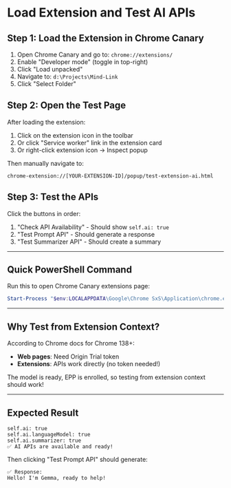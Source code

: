 # Load Extension and Test AI APIs

## Step 1: Load the Extension in Chrome Canary

1. Open Chrome Canary and go to: `chrome://extensions/`
2. Enable "Developer mode" (toggle in top-right)
3. Click "Load unpacked"
4. Navigate to: `d:\Projects\Mind-Link`
5. Click "Select Folder"

## Step 2: Open the Test Page

After loading the extension:
1. Click on the extension icon in the toolbar
2. Or click "Service worker" link in the extension card
3. Or right-click extension icon → Inspect popup

Then manually navigate to:
```
chrome-extension://[YOUR-EXTENSION-ID]/popup/test-extension-ai.html
```

## Step 3: Test the APIs

Click the buttons in order:
1. "Check API Availability" - Should show `self.ai: true`
2. "Test Prompt API" - Should generate a response
3. "Test Summarizer API" - Should create a summary

---

## Quick PowerShell Command

Run this to open Chrome Canary extensions page:
```powershell
Start-Process "$env:LOCALAPPDATA\Google\Chrome SxS\Application\chrome.exe" -ArgumentList "chrome://extensions/"
```

---

## Why Test from Extension Context?

According to Chrome docs for Chrome 138+:
- **Web pages**: Need Origin Trial token
- **Extensions**: APIs work directly (no token needed!)

The model is ready, EPP is enrolled, so testing from extension context should work!

---

## Expected Result

```
self.ai: true
self.ai.languageModel: true
self.ai.summarizer: true
✅ AI APIs are available and ready!
```

Then clicking "Test Prompt API" should generate:
```
✅ Response:
Hello! I'm Gemma, ready to help!
```
